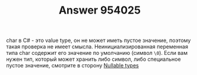 ﻿---
title: "Answer 954025"
se.owner.user_id: 240512
se.owner.display_name: "MSDN.WhiteKnight"
se.owner.link: "https://ru.stackoverflow.com/users/240512/msdn-whiteknight"
se.answer_id: 954025
se.question_id: 954009
se.post_type: answer
se.score: 4
se.is_accepted: False
---
<p>char в C# - это value type, он не может иметь пустое значение, поэтому такая проверка не имеет смысла. Неинициализированная переменная типа char содержит его значение по умолчанию (символ <code>\0</code>). Если вам нужен тип, который может хранить либо символ, либо специальное пустое значение, смотрите в сторону <a href="https://docs.microsoft.com/en-us/dotnet/csharp/programming-guide/nullable-types/" rel="nofollow noreferrer">Nullable types</a></p>
